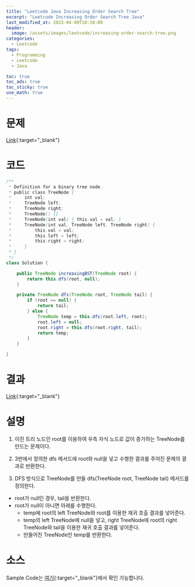 ```yaml
---
title: "Leetcode Java Increasing Order Search Tree"
excerpt: "Leetcode Increasing Order Search Tree Java"
last_modified_at: 2023-04-09T10:10:00
header:
  image: /assets/images/leetcode/increasing-order-search-tree.png
categories:
  - Leetcode
tags:
  - Programming
  - Leetcode
  - Java

toc: true
toc_ads: true
toc_sticky: true
use_math: true
---
```

# 문제
[Link](https://leetcode.com/problems/increasing-order-search-tree){:target="_blank"}

# 코드
```java
/**
 * Definition for a binary tree node.
 * public class TreeNode {
 *     int val;
 *     TreeNode left;
 *     TreeNode right;
 *     TreeNode() {}
 *     TreeNode(int val) { this.val = val; }
 *     TreeNode(int val, TreeNode left, TreeNode right) {
 *         this.val = val;
 *         this.left = left;
 *         this.right = right;
 *     }
 * }
 */
class Solution {

	public TreeNode increasingBST(TreeNode root) {
		return this.dfs(root, null);
	}

	private TreeNode dfs(TreeNode root, TreeNode tail) {
		if (root == null) {
			return tail;
		} else {
			TreeNode temp = this.dfs(root.left, root);
			root.left = null;
			root.right = this.dfs(root.right, tail);
			return temp;
		}
	}

}
```

# 결과
[Link](https://leetcode.com/problems/increasing-order-search-tree/submissions/930393509/){:target="_blank"}

# 설명
1. 이진 트리 노드인 root를 이용하여 우측 자식 노드로 값이 증가하는 TreeNode를 만드는 문제이다.

2. 3번에서 정의한 dfs 메서드에 root와 null을 넣고 수행한 결과를 주어진 문제의 결과로 반환한다.

3. DFS 방식으로 TreeNode를 만들 dfs(TreeNode root, TreeNode tail) 메서드를 정의한다.
- root가 null인 경우, tail을 반환한다.
- root가 null이 아니면 아래를 수행한다.
  - temp에 root의 left TreeNode와 root를 이용한 재귀 호출 결과를 넣어준다.
  - temp의 left TreeNode에 null을 넣고, right TreeNode에 root의 right TreeNode와 tail을 이용한 재귀 호출 결과를 넣어준다.
  - 만들어진 TreeNode인 temp를 반환한다.

# 소스
Sample Code는 [여기](https://github.com/GracefulSoul/leetcode/blob/master/src/main/java/gracefulsoul/problems/IncreasingOrderSearchTree.java){:target="_blank"}에서 확인 가능합니다.
